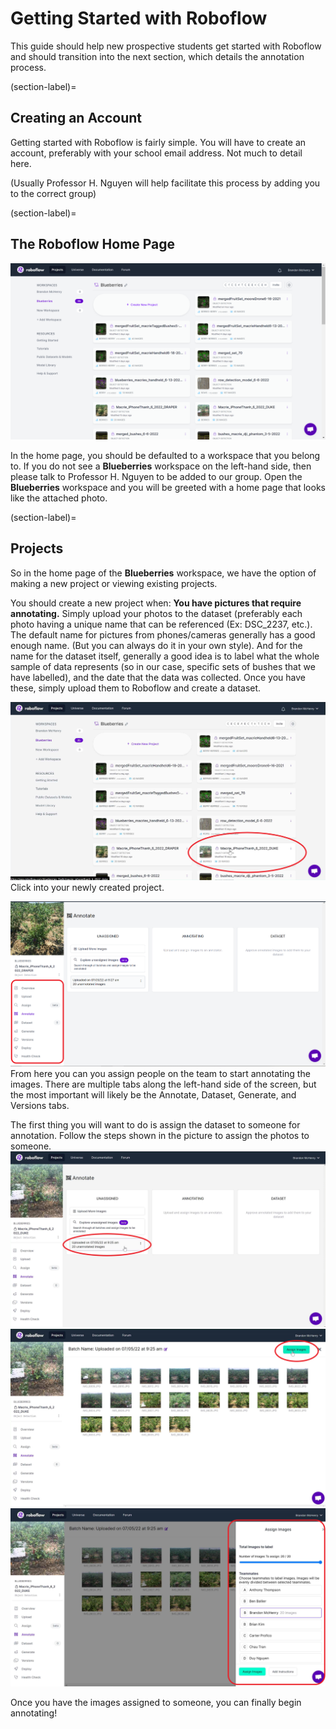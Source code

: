 # Getting Started with Roboflow

This guide should help new prospective students get started with Roboflow and should transition into the next section, which details the annotation process.

(section-label)=
## Creating an Account

Getting started with Roboflow is fairly simple. You will have to create an account, preferably with your school email address. Not much to detail here.

(Usually Professor H. Nguyen will help facilitate this process by adding you to the correct group)

(section-label)=
## The Roboflow Home Page

![Roboflow Home Page](../images/Roboflow-Home.png)

In the home page, you should be defaulted to a workspace that you belong to. If you do not see a <b>Blueberries</b> workspace on the left-hand side, then please talk to Professor H. Nguyen to be added to our group. Open the <b>Blueberries</b> workspace and you will be greeted with a home page that looks like the attached photo.

(section-label)=
## Projects

So in the home page of the <b>Blueberries</b> workspace, we have the option of making a new project or viewing existing projects. 

You should create a new project when: <b>You have pictures that require annotating.</b> Simply upload your photos to the dataset (preferably each photo having a unique name that can be referenced (Ex: DSC_2237, etc.). The default name for pictures from phones/cameras generally has a good enough name. (But you can always do it in your own style). And for the name for the dataset itself, generally a good idea is to label what the whole sample of data represents (so in our case, specific sets of bushes that we have labelled), and the date that the data was collected. Once you have these, simply upload them to Roboflow and create a dataset.

![New Dataset Step 1](../images/New-Dataset-Step1.png)
Click into your newly created project.


![New Dataset Step 2a](../images/New-Dataset-Step2a.png)
From here you can you assign people on the team to start annotating the images. There are multiple tabs along the left-hand side of the screen, but the most important will likely be the Annotate, Dataset, Generate, and Versions tabs.

The first thing you will want to do is assign the dataset to someone for annotation. Follow the steps shown in the picture to assign the photos to someone.
![New Dataset Step 2b](../images/New-Dataset-Step2b.png)
![New Dataset Step 3](../images/New-Dataset-Step3.png)
![New Dataset Step 4](../images/New-Dataset-Step4.png)

Once you have the images assigned to someone, you can finally begin annotating!
